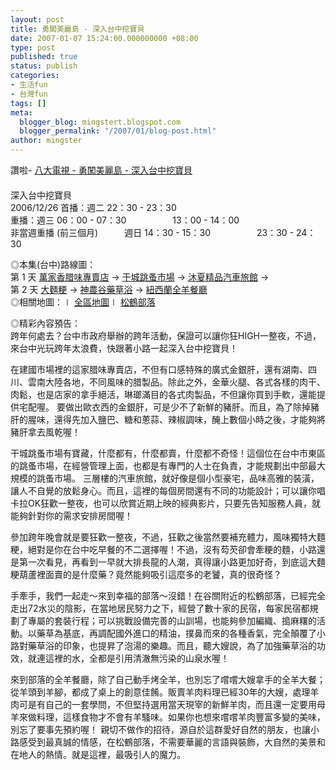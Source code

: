 ```yaml
---
layout: post
title: 勇闖美麗島 - 深入台中挖寶貝
date: 2007-01-07 15:24:00.000000000 +08:00
type: post
published: true
status: publish
categories:
- 生活fun
- 台灣fun
tags: []
meta:
  blogger_blog: mingstert.blogspot.com
  blogger_permalink: "/2007/01/blog-post.html"
author: mingster
---
```

<p>讚啦- <a href="http://www.gtv.com.tw/Program/S101120020626U/Index.asp?ID=2397#Shop">八大電視 - 勇闖美麗島 - 深入台中挖寶貝</a><br />　<br />深入台中挖寶貝<br />2006/12/26 首播：週二 22：30 - 23：30<br />重播：週三 06：00 - 07：30　　　　　 13：00 - 14：00　　　<br />非當週重播 (前三個月)　　　週日 14：30 - 15：30　　　　　 23：30 - 24：30</p>
<p>◎本集(台中)路線圖：　<br />第 1 天 <a title="店名：萬家香腊味專賣店 地址：台中市建國市場內 電話：04-2275-1115 -- ‧各式腊味、臘肉、金華火腿、金銀肝 ‧有宅配" href="http://www.gtv.com.tw/Program/S101120020626U/Index.asp?ID=2397#Shop">萬家香腊味專賣店</a> → <a title="店名：干城跳蚤市場 地址：台中市自由路、復興路口 電話：0931-628-459 -- ‧跳蚤市場" href="http://www.gtv.com.tw/Program/S101120020626U/Index.asp?ID=2397#Shop">干城跳蚤市場</a> → <a title="店名：沐夏精品汽車旅館 地址：台中市西屯區市政北七路279號 電話：04-2254-7777 -- ‧六星級汽車旅館 ‧私人游泳池" href="http://www.gtv.com.tw/Program/S101120020626U/Index.asp?ID=2397#Shop">沐夏精品汽車旅館</a> →<br />第 2 天 <a title="店名：大麵粳 地址：台中市北區英才路215號 電話：04-2201-1718 -- ‧大麵粳 ‧各式魯味" href="http://www.gtv.com.tw/Program/S101120020626U/Index.asp?ID=2397#Shop">大麵粳</a> → <a title="店名：神農谷藥草浴 地址： 電話：04-2594-2938 -- ‧山泉水+獨門藥包+歐洲香精油 ‧民宿" href="http://www.gtv.com.tw/Program/S101120020626U/Index.asp?ID=2397#Shop">神農谷藥草浴</a> → <a title="店名：紐西蘭全羊餐廳 地址： 電話：04-2594-3303 -- ‧烤全羊 ‧全羊大餐" href="http://www.gtv.com.tw/Program/S101120020626U/Index.asp?ID=2397#Shop">紐西蘭全羊餐廳</a><br />◎相關地圖：∣ <a href="http://www.gtv.com.tw/Program/S101120020626U/Index.asp?ID=2397#Img">全區地圖</a>∣ <a href="http://www.gtv.com.tw/Program/S101120020626U/Index.asp?ID=2397#Img">松鶴部落</a></p>
<p>◎精彩內容預告：　<br />跨年何處去？台中市政府舉辦的跨年活動，保證可以讓你狂HIGH一整夜，不過，來台中光玩跨年太浪費，快跟著小路一起深入台中挖寶貝！</p>
<p>在建國市場裡的這家腊味專賣店，不但有口感特殊的廣式金銀肝，還有湖南、四川、雲南大陸各地，不同風味的腊製品。除此之外，金華火腿、各式各樣的肉干、肉鬆，也是店家的拿手絕活，琳瑯滿目的各式肉製品，不但讓你買到手軟，還能提供宅配喔。 要做出歐衣西的金銀肝，可是少不了新鮮的豬肝。而且，為了除掉豬肝的腥味，還得先加入鹽巴、糖和蔥蒜、辣椒調味，醃上數個小時之後，才能夠將豬肝拿去風乾喔！</p>
<p>干城跳蚤市場有寶藏，什麼都有，什麼都賣，什麼都不奇怪！這個位在台中市東區的跳蚤市場，在經營管理上面，也都是有專門的人士在負責，才能規劃出中部最大規模的跳蚤市場。 三層樓的汽車旅館，就好像是個小型豪宅，品味高雅的裝潢，讓人不自覺的放鬆身心。而且，這裡的每個房間還有不同的功能設計；可以讓你唱卡拉OK狂歡一整夜，也可以欣賞近期上映的經典影片，只要先告知服務人員，就能夠針對你的需求安排房間喔！</p>
<p>參加跨年晚會就是要狂歡一整夜，不過，狂歡之後當然要補充體力，風味獨特大麵粳，絕對是你在台中吃早餐的不二選擇喔！不過，沒有芶芡卻會牽粳的麵，小路還是第一次看見，再看到一早就大排長龍的人潮，真得讓小路更加好奇，到底這大麵粳葫蘆裡面賣的是什麼藥？竟然能夠吸引這麼多的老饕，真的很奇怪？</p>
<p>手牽手，我們一起走～來到幸福的部落～沒錯！在谷關附近的松鶴部落，已經完全走出72水災的陰影，在當地居民努力之下，經營了數十家的民宿，每家民宿都規劃了專屬的套裝行程；可以挑戰設備完善的山訓場，也能夠參加編織、搗麻糬的活動。以藥草為基底，再調配國外進口的精油，撲鼻而來的各種香氣，完全顛覆了小路對藥草浴的印象，也提昇了泡湯的樂趣。而且，聽大嫂說，為了加強藥草浴的功效，就連這裡的水，全都是引用清澈無污染的山泉水喔！</p>
<p>來到部落的全羊餐廳，除了自己動手烤全羊，也別忘了嚐嚐大嫂拿手的全羊大餐；從羊頭到羊腳，都成了桌上的創意佳餚。販賣羊肉料理已經30年的大嫂，處理羊肉可是有自己的一套學問，不但堅持選用當天現宰的新鮮羊肉，而且還一定要用母羊來做料理，這樣食物才不會有羊騷味。如果你也想來嚐嚐羊肉豐富多變的美味，別忘了要事先預約喔！ 親切不做作的招待，源自於這群愛好自然的朋友，也讓小路感受到最真誠的情感，在松鶴部落，不需要華麗的言語與裝飾，大自然的美景和在地人的熱情。就是這裡，最吸引人的魔力。</p>

